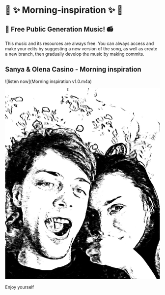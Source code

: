# :guitar: :sparkles: Morning-inspiration :sparkles: :musical_keyboard:	

## :musical_note: Free Public Generation Music! :radio:

This music and its resources are always free.
You can always access and make your edits by suggesting a new version of the song, as well as create a new branch, then gradually develop the music by making commits.

## Sanya & Olena Casino - Morning inspiration

![listen now](Morning inspiration v1.0.m4a)

![Screenshot](logo.jpeg)

Enjoy yourself
